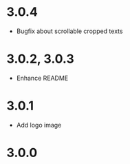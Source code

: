 # 3.0.4

* Bugfix about scrollable cropped texts

# 3.0.2, 3.0.3

* Enhance README

# 3.0.1

* Add logo image

# 3.0.0
